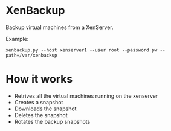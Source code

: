XenBackup
=========
Backup virtual machines from a XenServer.

Example:

    xenbackup.py --host xenserver1 --user root --password pw --path=/var/xenbackup

# How it works

 * Retrives all the virtual machines running on the xenserver
 * Creates a snapshot
 * Downloads the snapshot
 * Deletes the snapshot
 * Rotates the backup snapshots
